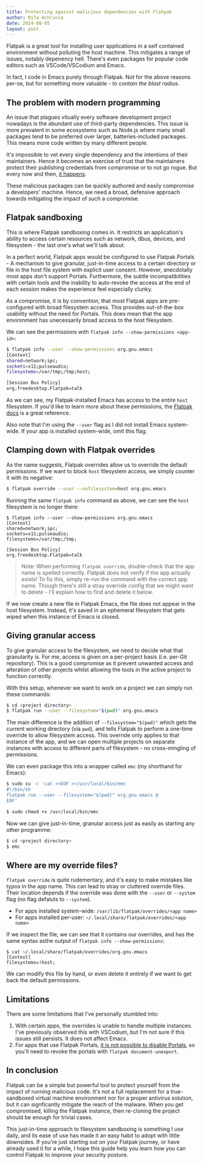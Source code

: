 ```yaml
---
title: Protecting against malicious dependencies with Flatpak
author: Rifa Achrinza
date: 2024-08-05
layout: post
---
```


Flatpak is a great tool for installing user applications in a self contained environment without polluting the host machine. This mitigates a range of issues, notably depenency hell. There's even  packages for popular code editors such as VSCode/VSCodium and Emacs.

In fact, I code in Emacs purely through Flatpak. Not for the above reasons per-se, but for something more valuable - _to contain the blast radius_.

## The problem with modern programming

An issue that plagues vitually every software development project nowadays is the abundant use of third-party dependencies. This issue is more prevalent in some ecosystems such as Node.js where many small packages tend to be preferred over larger, batteries-included packages. This means more code written by many different people.

It's impossible to vet every single dependency and the intentions of their maintainers. Hence it becomes an exercise of trust that the maintainers protect their publishing credentials from compromise or to not go rogue. But every now and then, [it happens](https://www.bleepingcomputer.com/news/security/big-sabotage-famous-npm-package-deletes-files-to-protest-ukraine-war/).

These malicious packages can be quickly authored and easily compromise a developers' machine. Hence, we need a broad, defensive approach towards mitigating the impact of such a compromise.

## Flatpak sandboxing

This is where Flatpak sandboxing comes in. It restricts an application's ability to access certain resources such as network, dbus, devices, and filesystem - the last one's what we'll talk about.

In a perfect world, Flatpak apps would be configured to use Flatpak Portals - A mechanism to give granular, just-in-time access to a certain directory or file in the host file system with explicit user consent. However, anecdotally most apps don't support Portals. Furthermore, the subtle incompatibilities with certain tools and the inability to auto-revoke the access at the end of each session makes the experience feel especially clunky.

As a compromise, it is by convention, that most Flatpak apps are pre-configured with broad filesystem access. This provides out-of-the-box usability without the need for Portals. This does mean that the app environment has unecessarily broad access to the host filesystem.

We can see the permissions with `flatpak info --show-permissions <app-id>`:

```sh
$ flatpak info --user --show-permissions org.gnu.emacs
[Context]
shared=network;ipc;
sockets=x11;pulseaudio;
filesystems=/var/tmp;/tmp;host;

[Session Bus Policy]
org.freedesktop.Flatpak=talk
```

As we can see, my Flatpak-installed Emacs has access to the entire `host` filesystem. If you'd like to learn more about these permissions, the [Flatpak docs](https://docs.flatpak.org/en/latest/sandbox-permissions.html#filesystem-access) is a great reference.

Also note that I'm using the `--user` flag as I did not install Emacs system-wide. If your app is installed system-wide, omit this flag.

## Clamping down with Flatpak overrides

As the name suggests, Flatpak overrides allow us to override the default permissions. If we want to block `host` filesystem access, we simply counter it with its negative:

```sh
$ flatpak override --user --nofilesystem=host org.gnu.emacs
```

Running the same `flatpak info` command as above, we can see the `host` filesystem is no longer there:

```
$ flatpak info --user --show-permissions org.gnu.emacs
[Context]
shared=network;ipc;
sockets=x11;pulseaudio;
filesystems=/var/tmp;/tmp;

[Session Bus Policy]
org.freedesktop.Flatpak=talk
```

> Note: When performing `flatpak override`, double-check that the app name is spelled correctly. Flatpak does not verify if the app actually exists! To fix this, simply re-run the command with the correct app name. Though there's still a stray override config that we might want to delete - I'll explain how to find and delete it below.

If we now create a new file in Flatpak Emacs, the file does not appear in the host filesystem. Instead, it's saved in an ephemeral filesystem that gets wiped when this instance of Emacs is closed.

## Giving granular access

To give granular access to the filesystem, we need to decide what that granularity is. For me, access is given on a per-project basis (i.e. per-Git repository). This is a good compromise as it prevent unwanted access and alteration of other projects whilst allowing the tools in the active project to function correctly.

With this setup, whenever we want to work on a project we can simply run these commands:

```sh
$ cd <project directory>
$ flatpak run --user --filesystem="$(pwd)" org.gnu.emacs
```

The main difference is the addition of `--filesystem="$(pwd)"` which gets the current working directory (via `pwd`), and tells Flatpak to perform a one-time override to allow filesystem access. This override only applies to that instance of the app, and we can open multiple projects on separate instances with access to different parts of filesystem - no cross-mingling of permissions.

We can even package this into a wrapper called `emc` (my shorthand for Emacs):

```sh
$ sudo su -c 'cat <<EOF >>/usr/local/bin/emc
#!/bin/sh
flatpak run --user --filesystem="$(pwd)" org.gnu.emacs @
EOF'

$ sudo chmod +x /usr/local/bin/emc
```

Now we can give just-in-time, granular access just as easily as starting any other programme:

```sh
$ cd <project directory>
$ emc
```

## Where are my override files?

`flatpak override` is quite rudementary, and it's easy to make mistakes like typos in the app name. This can lead to stray or cluttered override files. Their location depends if the override was done with the `--user` or `--system` flag (no flag defaluts to `--system`).

- For apps installed system-wide: `/var/lib/flatpak/overrides/<app name>`
- For apps installed per-user: `~/.local/share/flatpak/overrides/<app name>`

If we inspect the file, we can see that it contains our overrides, and has the same syntax asthe output of `flatpak info --show-permissions`:

```
$ cat ~/.local/share/flatpak/overrides/org.gnu.emacs
[Context]
filesystems=!host;
```

We can modify this file by hand, or even delete it entirely if we want to get back the default permissions.

## Limitations

There are some limitations that I've personally stumbled into:

1. With certain apps, the overrides is unable to handle multiple instances. I've previously observed this with VSCodium, but I'm not sure if this issues still persists. It does not affect Emacs.
2. For apps that use Flatpak Portals, [it is not possible to disable Portals](https://github.com/flatpak/flatpak/issues/3977), so you'll need to revoke the portals with `flatpak document-unexport`.

## In conclusion

Flatpak can be a simple but powerful tool to protect yourself from the impact of running malicious code. It's not a full replacement for a true-sandboxed virtual machine environment nor for a proper antivirus solution, but it can signficantly mitigate the reach of the malware. When you get compromised, killing the Flatpak instance, then re-cloning the project should be enough for trivial cases.

This just-in-time approach to filesystem sandboxing is something I use daily, and its ease of use has made it an easy habit to adopt with little downsides. If you're just starting out on your Flatpak journey, or have already used it for a while, I hope this guide help you learn how you can control Flatpak to improve your security posture.
